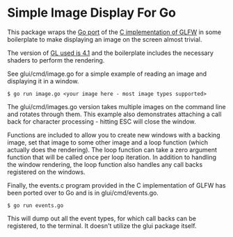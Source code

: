 # Simple Image Display For Go

This package wraps the [Go port](https://pkg.go.dev/github.com/go-gl/glfw/v3.3/glfw) of the [C implementation of GLFW](https://www.glfw.org/documentation.html) in some boilerplate to make displaying an image on the screen almost trivial.

The version of [GL used is 4.1](https://pkg.go.dev/github.com/go-gl/gl/v4.1-core/gl) and the boilerplate includes the necessary shaders to perform the rendering.

See glui/cmd/image.go for a simple example of reading an image and displaying it in a window.

	$ go run image.go <your image here - most image types supported>

The glui/cmd/images.go version takes multiple images on the command line and rotates through them. This example also demonstrates attaching a call back for character processing - hitting ESC will close the window.

Functions are included to allow you to create new windows with a backing image, set that image to some other image and a loop function (which actually does the rendering). The loop function can take a zero argument function that will be called once per loop iteration. In addition to handling the window rendering, the loop function also handles any call backs registered on the windows.

Finally, the events.c program provided in the C implementation of GLFW has been ported over to Go and is in glui/cmd/events.go.

	$ go run events.go

This will dump out all the event types, for which call backs can be registered, to the terminal. It doesn't utilize the glui package itself.
